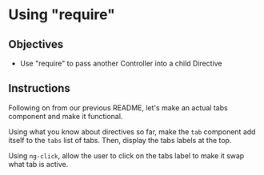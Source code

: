 # Using "require"

## Objectives

- Use "require" to pass another Controller into a child Directive

## Instructions

Following on from our previous README, let's make an actual tabs component and make it functional.

Using what you know about directives so far, make the `tab` component add itself to the `tabs` list of tabs. Then, display the tabs labels at the top.

Using `ng-click`, allow the user to click on the tabs label to make it swap what tab is active.